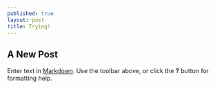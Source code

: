 ```yaml
---
published: true
layout: post
title: Trying!
---
```

## A New Post

Enter text in [Markdown](http://daringfireball.net/projects/markdown/). Use the toolbar above, or click the **?** button for formatting help.
